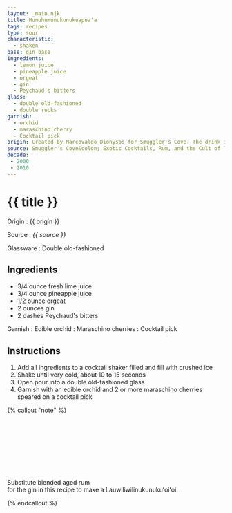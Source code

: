 ```yaml
---
layout: _main.njk
title: Humuhumunukunukuapuaʻa
tags: recipes
type: sour
characteristic:
  - shaken
base: gin base
ingredients:
  - lemon juice
  - pineapple juice
  - orgeat
  - gin
  - Peychaud's bitters
glass:
  - double old-fashioned
  - double rocks
garnish:
  - orchid
  - maraschino cherry
  - Cocktail pick
origin: Created by Marcovaldo Dionysos for Smuggler's Cove. The drink is named for the [Hawaiian state fish](https://en.wikipedia.org/wiki/Reef_triggerfish).
source: Smuggler's Cove&colon; Exotic Cocktails, Rum, and the Cult of Tiki
decade:
 - 2000
 - 2010
---
```

<!-- markdownlint-disable MD025 -->
# {{ title }}
<!-- markdownlint-disable MD025 -->

Origin
  : {{ origin }}

Source
  : <cite>{{ source }}</cite>

Glassware
  : Double old-fashioned

## Ingredients

* 3/4 ounce fresh lime juice
* 3/4 ounce pineapple juice
* 1/2 ounce orgeat
* 2 ounces gin
* 2 dashes Peychaud's bitters

Garnish
  : Edible orchid
  : Maraschino cherries
  : Cocktail pick

## Instructions

1. Add all ingredients to a cocktail shaker filled and fill with crushed ice
2. Shake until very cold, about 10 to 15 seconds
3. Open pour into a double old-fashioned glass
4. Garnish with an edible orchid and 2 or more maraschino cherries speared on a cocktail pick

<!-- markdownlint-disable MD012 -->
{% callout "note" %}
<!-- markdownlint-enable MD012 -->

  Substitute blended aged rum<icon-l space="1em" class="bigger" label="(3)"><span class="with-icon"><svg class="icon"><use href="/assets/images/icons/circle-3.svg#circle-3"></use></svg></span></icon-l> <span class="after-icon"></span>for the gin in this recipe to make a Lauwiliwilinukunukuʻoiʻoi.

{% endcallout %}
